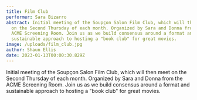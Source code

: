 ```yaml
---
title: Film Club
performer: Sara Bizarro
abstract: Initial meeting of the Soupçon Salon Film Club, which will then meet
  on the Second Thursday of each month. Organized by Sara and Donna from the
  ACME Screening Room. Join us as we build consensus around a format and
  sustainable approach to hosting a "book club" for great movies.
image: /uploads/film_club.jpg
author: Shaun Ellis
date: 2023-01-13T00:00:30.829Z
---
```

Initial meeting of the Soupçon Salon Film Club, which will then meet on the Second Thursday of each month. Organized by Sara and Donna from the ACME Screening Room. Join us as we build consensus around a format and sustainable approach to hosting a "book club" for great movies.